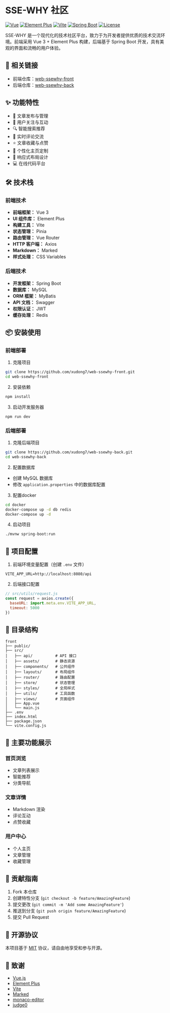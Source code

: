 # SSE-WHY 社区

[![Vue](https://img.shields.io/badge/Vue.js-3.x-4FC08D?style=flat-square&logo=vue.js)](https://vuejs.org/)
[![Element Plus](https://img.shields.io/badge/Element%20Plus-2.x-409EFF?style=flat-square&logo=element)](https://element-plus.org/)
[![Vite](https://img.shields.io/badge/Vite-4.x-646CFF?style=flat-square&logo=vite)](https://vitejs.dev/)
[![Spring Boot](https://img.shields.io/badge/Spring%20Boot-2.x-6DB33F?style=flat-square&logo=spring-boot)](https://spring.io/projects/spring-boot)
[![License](https://img.shields.io/badge/License-MIT-yellow.svg)](LICENSE)

SSE-WHY 是一个现代化的技术社区平台，致力于为开发者提供优质的技术交流环境。前端采用 Vue 3 + Element Plus 构建，后端基于 Spring Boot 开发，具有美观的界面和流畅的用户体验。

## 🔗 相关链接

- 前端仓库：[web-ssewhy-front](https://github.com/xudong7/web-ssewhy-front)
- 后端仓库：[web-ssewhy-back](https://github.com/xudong7/web-ssewhy-back)

## ✨ 功能特性

- 📝 文章发布与管理
- 👥 用户关注与互动
- 🔍 智能搜索推荐
- 💬 实时评论交流
- ⭐ 文章收藏与点赞
- 🎨 个性化主页定制
- 📱 响应式布局设计
- 💻 在线代码平台


## 🛠️ 技术栈

### 前端技术
- **前端框架：** Vue 3
- **UI 组件库：** Element Plus
- **构建工具：** Vite
- **状态管理：** Pinia
- **路由管理：** Vue Router
- **HTTP 客户端：** Axios
- **Markdown：** Marked
- **样式处理：** CSS Variables

### 后端技术
- **开发框架：** Spring Boot
- **数据库：** MySQL
- **ORM 框架：** MyBatis
- **API 文档：** Swagger
- **权限认证：** JWT
- **缓存处理：** Redis

## 📦 安装使用

### 前端部署
1. 克隆项目
```bash
git clone https://github.com/xudong7/web-ssewhy-front.git
cd web-ssewhy-front
```

2. 安装依赖
```bash
npm install
```

3. 启动开发服务器
```bash
npm run dev
```

### 后端部署
1. 克隆后端项目
```bash
git clone https://github.com/xudong7/web-ssewhy-back.git
cd web-ssewhy-back
```

2. 配置数据库
- 创建 MySQL 数据库
- 修改 `application.properties` 中的数据库配置

3. 配置docker
```bash
cd docker
docker-compose up -d db redis
docker-compose up -d
```

4. 启动项目
```bash
./mvnw spring-boot:run
```

## 🔧 项目配置

1. 前端环境变量配置（创建 `.env` 文件）
```env
VITE_APP_URL=http://localhost:8080/api
```

2. 后端接口配置
```javascript
// src/utils/request.js
const request = axios.create({
  baseURL: import.meta.env.VITE_APP_URL,
  timeout: 5000
})
```

## 📂 目录结构

```
front
├── public/
├── src/
│   ├── api/          # API 接口
│   ├── assets/       # 静态资源
│   ├── components/   # 公共组件
│   ├── layouts/      # 布局组件
│   ├── router/       # 路由配置
│   ├── store/        # 状态管理
│   ├── styles/       # 全局样式
│   ├── utils/        # 工具函数
│   ├── views/        # 页面组件
│   ├── App.vue
│   └── main.js
├── .env
├── index.html
├── package.json
└── vite.config.js
```

## 🌟 主要功能展示

### 首页浏览
- 文章列表展示
- 智能推荐
- 分类导航

### 文章详情
- Markdown 渲染
- 评论互动
- 点赞收藏

### 用户中心
- 个人主页
- 文章管理
- 收藏管理

## 🤝 贡献指南

1. Fork 本仓库
2. 创建特性分支 (`git checkout -b feature/AmazingFeature`)
3. 提交更改 (`git commit -m 'Add some AmazingFeature'`)
4. 推送到分支 (`git push origin feature/AmazingFeature`)
5. 提交 Pull Request

## 📄 开源协议

本项目基于 [MIT](LICENSE) 协议，请自由地享受和参与开源。

## 🙏 致谢

- [Vue.js](https://vuejs.org/)
- [Element Plus](https://element-plus.org/)
- [Vite](https://vitejs.dev/)
- [Marked](https://marked.js.org/)
- [monaco-editor](https://github.com/microsoft/monaco-editor)
- [judge0](https://github.com/judge0/judge0)